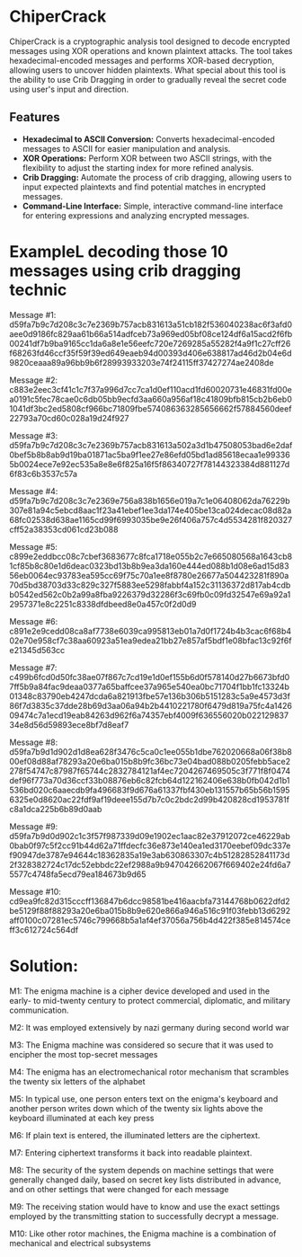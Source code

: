 # ChiperCrack

ChiperCrack is a cryptographic analysis tool designed to decode encrypted messages using XOR operations and known plaintext attacks. The tool takes hexadecimal-encoded messages and performs XOR-based decryption, allowing users to uncover hidden plaintexts.
What special about this tool is the ability to use Crib Dragging in order to gradually reveal the secret code using user's input and direction.

## Features

- **Hexadecimal to ASCII Conversion:** Converts hexadecimal-encoded messages to ASCII for easier manipulation and analysis.
- **XOR Operations:** Perform XOR between two ASCII strings, with the flexibility to adjust the starting index for more refined analysis.
- **Crib Dragging:** Automate the process of crib dragging, allowing users to input expected plaintexts and find potential matches in encrypted messages.
- **Command-Line Interface:** Simple, interactive command-line interface for entering expressions and analyzing encrypted messages.

# ExampleL decoding those 10 messages using crib dragging technic
Message #1:
d59fa7b9c7d208c3c7e2369b757acb831613a51cb182f536040238ac6f3afd0aee0d9186fc829aa61b66a514adfceb73a969ed05bf08ce124df6a15acd2f6fb00241df7b9ba9165cc1da6a8e1e56eefc720e7269285a55282f4a9f1c27cff26f68263fd46ccf35f59f39ed649eaeb94d00393d406e638817ad46d2b04e6d9820ceaaa89a96bb9b6f28993933203e74f24115ff37427274ae2408de

Message #2:
c883e2eec3cf41c1c7f37a996d7cc7ca1d0ef110acd1fd60020731e46831fd00ea0191c5fec78cae0c6db05bb9ecfd3aa660a956af18c41809bfb815cb2b6eb01041df3bc2ed5808cf966bc71809fbe574086363285656662f57884560deef22793a70cd60c028a19d24f927

Message #3:
d59fa7b9c7d208c3c7e2369b757acb831613a502a3d1b47508053bad6e2daf0bef5b8b8ab9d19ba01871ac5ba9f1ee27e86efd05bd1ad85618ecaa1e993365b0024ece7e92ec535a8e8e6f825a16f5f86340727f78144323384d881127d6f83c6b3537c57a

Message #4:
d59fa7b9c7d208c3c7e2369e756a838b1656e019a7c1e06408062da76229b307e81a94c5ebcd8aac1f23a41ebef1ee3da174e405be13ca024decac08d82a68fc02538d638ae1165cd99f6993035be9e26f406a757c4d5534281f820327cff52a38353cd061cd23b088

Message #5:
c899e2eddbcc08c7cbef3683677c8fca1718e055b2c7e665080568a1643cb81cf85b8c80e1d6deac0323bd13b8b9ea3da160e444ed088b1d08e6ad15d8356eb0064ec93783ea595cc69f75c70a1ee8f8780e26677a504423281f890a70d5bd38703d33c829c327f5883ee5298fabbf4a152c31136372d817ab4cdbb0542ed562c0b2a99a8fba9226379d32286f3c69fb0c09fd32547e69a92a12957371e8c2251c8338dfdbeed8e0a457c0f2d0d9

Message #6:
c891e2e9cedd08ca8af7738e6039ca995813eb01a7d0f1724b4b3cac6f68b402e70e958cf7c38aa60923a51ea9edea21bb27e857af5bdf1e08bfac13c92f6fe21345d563cc

Message #7:
c499b6fcd0d50fc38ae07f867c7cd19e1d0ef155b6d0f578140d27b6673bfd07ff5b9a84fac9deaa0377a65baffcee37a965e540ea0bc71704f1bb1fc13324b01348c83790eb4247dcda6a821913fbe57e136b306b5151283c5a9e4573d3f86f7d3835c37dde28b69d3aa06a94b2b4410221780f6479d819a75fc4a142609474c7a1ecd19eab84263d962f6a74357ebf4009f636556020b02212983734e8d56d59893ece8bf7d8eaf7

Message #8:
d59fa7b9d1d902d1d8ea628f3476c5ca0c1ee055b1dbe762020668a06f38b800ef08d88af78293a20e6ba015b8b9fc36bc73e04bad088b0205febb5ace2278f54747c87987f65744c2832784121af4ec7204267469505c3f771f8f0474def96f773a70d36ccf33b08876eb6c82fcb64d122162406e638b0fb042d1b1536bd020c6aaecdb9fa496683f9d676a61337fbf430eb131557b65b56b15956325e0d8620ac22fdf9af19deee155d7b7c0c2bdc2d99b420828cd1953781fc8a1dca225b6b89d0aab

Message #9:
d59fa7b9d0d902c1c3f57f987339d09e1902ec1aac82e37912072ce46229ab0bab0f97c5f2cc91b44d62a71ffdecfc36e873e140ea1ed3170eebef09dc337ef90947de3787e94644c18362835a19e3ab630863307c4b51282852841173d2f328382724c17dc52ebbdc22ef2988a9b947042662067f669402e24fd6a75577c4748fa5ecd79ea184673b9d65

Message #10:
cd9ea9fc82d315cccff136847b6dcc98581be416aacbfa73144768b0622dfd2be5129f88f88293a20e6ba015b8b9e620e866a946a516c91f03febb13d6292aff0100c07281ec5746c799668b5a1af4ef37056a756b4d422f385e814574ceff3c612724c564df

# Solution: 
M1: The enigma machine is a cipher device developed and used in the early- to mid-twenty century to protect commercial, diplomatic, and military communication.

M2: It was employed extensively by nazi germany during second world war

M3:  The Enigma machine was considered so secure that it was used to encipher the most top-secret messages

M4: The enigma has an electromechanical rotor mechanism that scrambles the twenty six letters of the alphabet

M5: In typical use, one person enters text on the enigma's keyboard and another person writes down which of the twenty six lights above the keyboard illuminated at each key press

M6: If plain text is entered, the illuminated letters are the ciphertext.

M7: Entering ciphertext transforms it back into readable plaintext.

M8: The security of the system depends on machine settings that were generally changed daily, based on secret key lists distributed in advance, and on other settings that were changed for each message

M9: The receiving station would have to know and use the exact settings employed by the transmitting station to successfully decrypt a message.

M10: Like other rotor machines, the Enigma machine is a combination of mechanical and electrical subsystems



